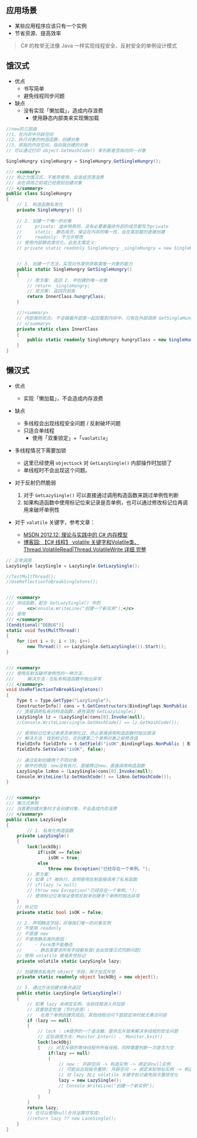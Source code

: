 ## 应用场景
- 某些应用程序应该只有一个实例
- 节省资源、提高效率

> C# 的枚举无法像 Java 一样实现线程安全、反射安全的单例设计模式

## 饿汉式
- 优点
    - 书写简单
    - 避免线程同步问题
- 缺点
    - 没有实现「懒加载」，造成内存浪费
        - 使用静态内部类来实现懒加载

```cs
//new的三部曲
//1、在内存中开辟空间
//2、执行对象的构造函数，创建对象
//3、把我的内存空间，指向我创建的对象
// 可以通过打印 object.GetHashCode() 来判断是否指向同一对象

SingleHungry singleHungry = SingleHungry.GetSingleHungry();

/// <summary>
/// 称之为饿汉式，不推荐使用，会造成资源浪费
/// 会在调用之前就已经提前创建对象
/// </summary>
public class SingleHungry
{
	// 1. 构造函数私有化
	private SingleHungry() {}
	
	// 2. 创建一个唯一的对象
	//     private: 迪米特原则，没有必要暴露给外部的成员都写为private
	//     static: 静态成员，保证在内存的唯一性，会在类加载时直接创建
	//     readonly: 不允许修改
    // 使用内部静态类优化，此处无需定义:
	// private static readonly SingleHungry _singleHungry = new SingleHungry();


	// 3. 创建一个方法，实现对外提供获取类唯一对象的能力
	public static SingleHungry GetSingleHungry()
	{
        // 原方案: 返回 2. 中创建的唯一对象
		// return _singleHungry;
        // 现方案: 返回内部类
        return InnerClass.hungryClass;
	}

    ///<summary>
    // 内部类的优点: 不会跟着外部类一起加载到内存中，只有在外部调用 GetSingleHungry() 时才会加载，但是仍然是多线程不安全/反射危险的
    // </summary>
    private static class InnerClass
    {
        public static readonly SingleHungry hungryClass = new SingleHungry();
    }
}
```

## 懒汉式
- 优点
    - 实现「懒加载」，不会造成内存浪费
- 缺点
    - 多线程会出现线程安全问题 / 反射破坏问题
    - 只适合单线程
        - 使用「双重锁定」+「`vaolatile`」

- 多线程情况下需要加锁
    - 这里已经使用 `objectLock` 对 `GetLazySingle()` 内部操作时加锁了
    - 单线程时不会出现这个问题。
- 对于反射仍然脆弱
    1. 对于 `GetLazySingle()` 可以直接通过调用构造函数来跳过单例性判断
    2. 如果构造函数中使用标记位来记录是否单例，也可以通过修改标记位再调用来破坏单例性

- 对于 `valatile` 关键字，参考文章：
    - [MSDN 2012.12: 理论与实践中的 C# 内存模型](https://learn.microsoft.com/zh-cn/archive/msdn-magazine/2012/december/csharp-the-csharp-memory-model-in-theory-and-practice)
    - [博客园: 【C# 线程】 volatile 关键字和Volatile类、Thread.VolatileRead|Thread.VolatileWrite 详细 完整](https://www.cnblogs.com/cdaniu/p/15734140.html)

```cs
// 正常调用
LazySingle lazySingle = LazySingle.GetLazySingle();

//TestMultThread();
//UseReflectionToBreakSingletons();


/// <summary>
/// 测试函数，配合 GetLazySingle() 中的 
/// 	<c>Console.WriteLine("创建一个新实例");</c>
/// 使用
/// </summary>
[Conditional("DEBUG")]
static void TestMultThread()
{
	for (int i = 0; i < 10; i++)
		new Thread(() => LazySingle.GetLazySingle()).Start();
}


/// <summary>
/// 使用反射去破坏单例性的一种方法，
/// 	解决方法：在私有构造函数中抛出异常
/// </summary>
void UseReflectionToBreakSingletons()
{
	Type t = Type.GetType("LazySingle");
	ConstructorInfo[] cons = t.GetConstructors(BindingFlags.NonPublic | BindingFlags.Instance);
	// 直接调用私有的构造函数，避免调用 GetLazySingle()
	LazySingle lz = (LazySingle)cons[0].Invoke(null);
	//Console.WriteLine(single.GetHashCode() == lz.GetHashCode());

	// 使用标记位来记录是否单例化过，防止直接调用构造函数时抛出错误
	// 解决方法：找到标记位，在创建第二个单例对象之前修改值
	FieldInfo fieldInfo = t.GetField("isOK",BindingFlags.NonPublic | BindingFlags.Static);
	fieldInfo.SetValue("isOK", false);
	
	// 通过反射创建两个不同对象
	// 破坏的原因：new没有执行，直接跨过new，直接调用构造函数
	LazySingle lzAno = (LazySingle)cons[0].Invoke(null);
	Console.WriteLine(lz.GetHashCode() == lzAno.GetHashCode());
}


/// <summary>
/// 懒汉式单例
/// 当需要创建对象时才会创建对象，不会造成内存浪费
/// </summary>
public class LazySingle
{
		// 1. 私有化构造函数
	private LazySingle() 
	{
		lock(lockObj)
			if(isOK == false)
				isOK = true;
			else
				throw new Exception("已经存在一个单例。");
		// 原方案:
		// 如果 if 被执行，说明使用反射直接调用了私有函数
		// if(lazy != null)
		// throw new Exception("已经存在一个单例。");
		// 使用标记位来保证使用反射来创建多个单例时抛出异常
	}
	// 标记位
	private static bool isOK = false;

	// 2. 声明静态字段，存储我们唯一的对象实例
	// 不使用 readonly
	// 不直接 new
	// 不使用静态类的原因：
	//     - Form类不能静态
	//     - 静态类要求所有字段都有值(会出现饿汉式同款问题)
    // 使用 volatile 做易失性标记
	private volatile static LazySingle lazy;

	// 创建静态私有的 object 字段，用于加互斥锁
	private static readonly object lockObj = new object();	

	// 3. 通过方法创建对象并返回
	public static LazySingle GetLazySingle()
	{   
        // 如果 lazy 未绑定实例，当前线程进入并加锁
        // 双重锁定检查（节约资源）:
        //   在首个单例创建完成后，其他线程访问下面锁定块时就无需访问锁
		if (lazy == null)
		{	
            // lock : c#提供的一个语法糖，提供互斥锁来解决多线程的安全问题
            // 实际调用方法: Monitor.Enter() 、 Monitor.Exit() 
			lock(lockObj)
			{   // 对互斥锁的等待线程中所有线程，同样需要判断一次是否为空
                if(lazy == null)
                {   
                    // new : 开辟空间 -> 构造实例 -> 绑定非null实例
                    // 可能会出现指令重排: 开辟空间 -> 绑定未知地址实例 -> 构造实例
                    // 对 lazy 加上 volatile 关键字标识避免指令重排优化
                    lazy = new LazySingle();
                    // Console.WriteLine("创建一个新实例");
                }
			}
		}
		return lazy;
		// 也可以使用null合并运算符写成:
		//return lazy ?? new LazeSingle();
	}
}
```
